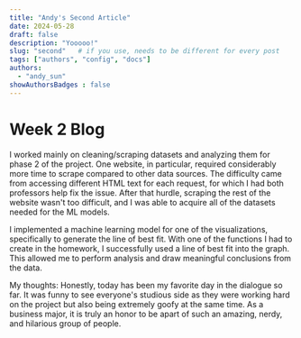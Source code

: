 ```yaml
---
title: "Andy's Second Article"
date: 2024-05-28
draft: false
description: "Yooooo!"
slug: "second"   # if you use, needs to be different for every post
tags: ["authors", "config", "docs"]
authors:
  - "andy_sun"
showAuthorsBadges : false
---
```

# Week 2 Blog 

I worked mainly on cleaning/scraping datasets and analyzing them for phase 2 of the project. One website, in particular, required considerably more time to scrape compared to other data sources. The difficulty came from accessing different HTML text for each request, for which I had both professors help fix the issue. After that hurdle, scraping the rest of the website wasn't too difficult, and I was able to acquire all of the datasets needed for the ML models.

I implemented a machine learning model for one of the visualizations, specifically to generate the line of best fit. With one of the functions I had to create in the homework, I successfully used a line of best fit into the graph. This allowed me to perform analysis and draw meaningful conclusions from the data.

My thoughts: Honestly, today has been my favorite day in the dialogue so far. It was funny to see everyone's studious side as they were working hard on the project but also being extremely goofy at the same time. As a business major, it is truly an honor to be apart of such an amazing, nerdy, and hilarious group of people.